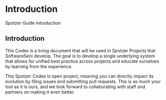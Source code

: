 # Introduction
Spotzer Guide introduction

## Introduction

This Codex is a living document that will be used in Spotzer Projects that SoftwareSeni develop. The goal is to develop a single underlying system that allows for unified best practice across projects and educate ourselves by learning from the experience.

This Spotzer Codex is open project, meaning you can directly impact its evolution by filing issues and submitting pull requests. This is as much your tool as it is ours, and we look forward to collaborating with staff and partners on making it even better.

